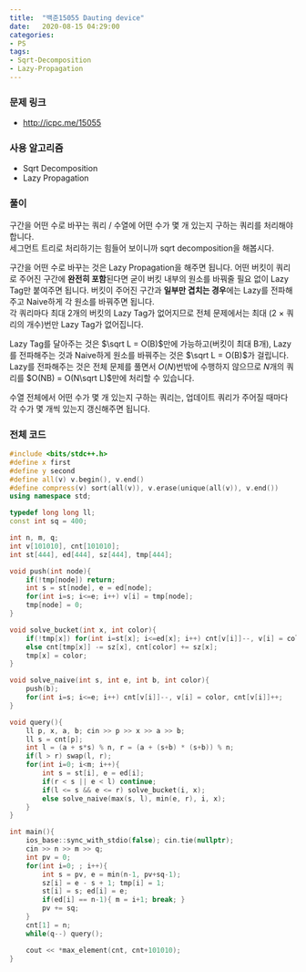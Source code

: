 ```yaml
---
title:  "백준15055 Dauting device"
date:   2020-08-15 04:29:00
categories:
- PS
tags:
- Sqrt-Decomposition
- Lazy-Propagation
---
```


### 문제 링크
* http://icpc.me/15055

### 사용 알고리즘
* Sqrt Decomposition
* Lazy Propagation

### 풀이
구간을 어떤 수로 바꾸는 쿼리 / 수열에 어떤 수가 몇 개 있는지 구하는 쿼리를 처리해야 합니다.<br>
세그먼트 트리로 처리하기는 힘들어 보이니까 sqrt decomposition을 해봅시다.

구간을 어떤 수로 바꾸는 것은 Lazy Propagation을 해주면 됩니다. 어떤 버킷이 쿼리로 주어진 구간에 **완전히 포함**된다면 굳이 버킷 내부의 원소를 바꿔줄 필요 없이 Lazy Tag만 붙여주면 됩니다. 버킷이 주어진 구간과 **일부만 겹치는 경우**에는 Lazy를 전파해주고 Naive하게 각 원소를 바꿔주면 됩니다.<br>
각 쿼리마다 최대 2개의 버킷의 Lazy Tag가 없어지므로 전체 문제에서는 최대 (2 × 쿼리의 개수)번만 Lazy Tag가 없어집니다.

Lazy Tag를 달아주는 것은 $\sqrt L = O(B)$만에 가능하고(버킷이 최대 B개), Lazy를 전파해주는 것과 Naive하게 원소를 바꿔주는 것은 $\sqrt L = O(B)$가 걸립니다. Lazy를 전파해주는 것은 전체 문제를 풀면서 $O(N)$번밖에 수행하지 않으므로 $N$개의 쿼리를 $O(NB) = O(N\sqrt L)$만에 처리할 수 있습니다.

수열 전체에서 어떤 수가 몇 개 있는지 구하는 쿼리는, 업데이트 쿼리가 주어질 때마다 각 수가 몇 개씩 있는지 갱신해주면 됩니다.

### 전체 코드
```cpp
#include <bits/stdc++.h>
#define x first
#define y second
#define all(v) v.begin(), v.end()
#define compress(v) sort(all(v)), v.erase(unique(all(v)), v.end())
using namespace std;

typedef long long ll;
const int sq = 400;

int n, m, q;
int v[101010], cnt[101010];
int st[444], ed[444], sz[444], tmp[444];

void push(int node){
    if(!tmp[node]) return;
    int s = st[node], e = ed[node];
    for(int i=s; i<=e; i++) v[i] = tmp[node];
    tmp[node] = 0;
}

void solve_bucket(int x, int color){
    if(!tmp[x]) for(int i=st[x]; i<=ed[x]; i++) cnt[v[i]]--, v[i] = color, cnt[v[i]]++;
    else cnt[tmp[x]] -= sz[x], cnt[color] += sz[x];
    tmp[x] = color;
}

void solve_naive(int s, int e, int b, int color){
    push(b);
    for(int i=s; i<=e; i++) cnt[v[i]]--, v[i] = color, cnt[v[i]]++;
}

void query(){
    ll p, x, a, b; cin >> p >> x >> a >> b;
    ll s = cnt[p];
    int l = (a + s*s) % n, r = (a + (s+b) * (s+b)) % n;
    if(l > r) swap(l, r);
    for(int i=0; i<m; i++){
        int s = st[i], e = ed[i];
        if(r < s || e < l) continue;
        if(l <= s && e <= r) solve_bucket(i, x);
        else solve_naive(max(s, l), min(e, r), i, x);
    }
}

int main(){
    ios_base::sync_with_stdio(false); cin.tie(nullptr);
    cin >> n >> m >> q;
    int pv = 0;
    for(int i=0; ; i++){
        int s = pv, e = min(n-1, pv+sq-1);
        sz[i] = e - s + 1; tmp[i] = 1;
        st[i] = s; ed[i] = e;
        if(ed[i] == n-1){ m = i+1; break; }
        pv += sq;
    }
    cnt[1] = n;
    while(q--) query();

    cout << *max_element(cnt, cnt+101010);
}
```
